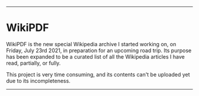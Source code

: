 
***

# WikiPDF

WikiPDF is the new special Wikipedia archive I started working on, on Friday, July 23rd 2021, in preparation for an upcoming road trip. Its purpose has been expanded to be a curated list of all the Wikipedia articles I have read, partially, or fully. 

This project is very time consuming, and its contents can't be uploaded yet due to its incompleteness.

***
